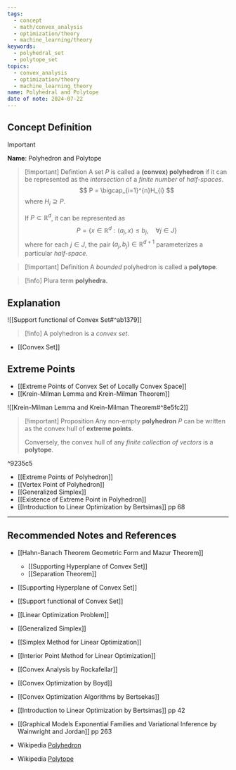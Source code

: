 ```yaml
---
tags:
  - concept
  - math/convex_analysis
  - optimization/theory
  - machine_learning/theory
keywords:
  - polyhedral_set
  - polytope_set
topics:
  - convex_analysis
  - optimization/theory
  - machine_learning_theory
name: Polyhedral and Polytope
date of note: 2024-07-22
---
```


## Concept Definition

>[!important]
>**Name**: Polyhedron and Polytope

>[!important] Defintion
>A set $P$ is called a **(convex) polyhedron** if it can be represented as the *intersection* of a *finite number* of *half-spaces*.
>$$
>P = \bigcap_{i=1}^{n}H_{i}
>$$
>where $H_{i} \supseteq P.$
>
>If $P \subset \mathbb{R}^{d}$, it can be represented as
>$$
>P = \left\{ x\in \mathbb{R}^{d}: \left\langle a_{j} , x \right\rangle \le b_{j},\quad \forall j\in J\right\}
>$$
>where for each $j\in J$, the pair $(a_{j}, b_{j})\in \mathbb{R}^{d+1}$ parameterizes a particular *half-space*.

>[!important] Definition
>A *bounded* polyhedron is called a **polytope**.

>[!info]
>Plura term **polyhedra.**

## Explanation

![[Support functional of Convex Set#^ab1379]]

>[!info]
>A polyhedron is a *convex set*.

- [[Convex Set]]

## Extreme Points

- [[Extreme Points of Convex Set of Locally Convex Space]]
- [[Krein-Milman Lemma and Krein-Milman Theorem]]

![[Krein-Milman Lemma and Krein-Milman Theorem#^8e5fc2]]

>[!important] Proposition
>Any non-empty **polyhedron** $P$ can be written as the convex hull of **extreme points**. 
>
>Conversely, the convex hull of  any *finite collection of vectors* is a **polytope**.

^9235c5

- [[Extreme Points of Polyhedron]]
- [[Vertex Point of Polyhedron]]
- [[Generalized Simplex]]
- [[Existence of Extreme Point in Polyhedron]]
- [[Introduction to Linear Optimization by Bertsimas]] pp 68


-----------
##  Recommended Notes and References

- [[Hahn-Banach Theorem Geometric Form and Mazur Theorem]]
	- [[Supporting Hyperplane of Convex Set]]
	- [[Separation Theorem]]

- [[Supporting Hyperplane of Convex Set]]
- [[Support functional of Convex Set]]


- [[Linear Optimization Problem]]
- [[Generalized Simplex]]
- [[Simplex Method for Linear Optimization]]
- [[Interior Point Method for Linear Optimization]]


- [[Convex Analysis by Rockafellar]]
- [[Convex Optimization by Boyd]]
- [[Convex Optimization Algorithms by Bertsekas]]
- [[Introduction to Linear Optimization by Bertsimas]] pp 42
- [[Graphical Models Exponential Families and Variational Inference by Wainwright and Jordan]] pp 263

- Wikipedia [Polyhedron](https://en.wikipedia.org/wiki/Polyhedron)
- Wikipedia [Polytope](https://en.wikipedia.org/wiki/Polytope)